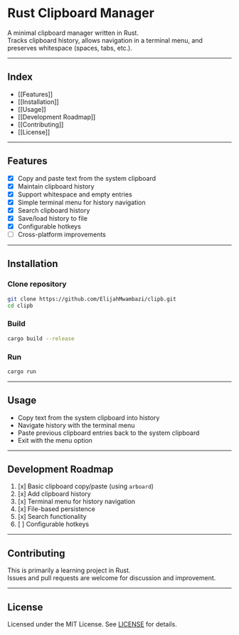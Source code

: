 # Rust Clipboard Manager

A minimal clipboard manager written in Rust.  
Tracks clipboard history, allows navigation in a terminal menu, and preserves whitespace (spaces, tabs, etc.).

---

## Index

- [[Features]]
- [[Installation]]
- [[Usage]]
- [[Development Roadmap]]
- [[Contributing]]
- [[License]]

---

## Features

- [x] Copy and paste text from the system clipboard
- [x] Maintain clipboard history
- [x] Support whitespace and empty entries
- [x] Simple terminal menu for history navigation
- [x] Search clipboard history
- [x] Save/load history to file
- [x] Configurable hotkeys
- [ ] Cross-platform improvements

---

## Installation

### Clone repository

```bash
git clone https://github.com/ElijahMwambazi/clipb.git
cd clipb
```

### Build

```bash
cargo build --release
```

### Run

```bash
cargo run
```

---

## Usage

- Copy text from the system clipboard into history
- Navigate history with the terminal menu
- Paste previous clipboard entries back to the system clipboard
- Exit with the menu option

---

## Development Roadmap

1. [x] Basic clipboard copy/paste (using `arboard`)
2. [x] Add clipboard history
3. [x] Terminal menu for history navigation
4. [x] File-based persistence
5. [x] Search functionality
6. [ ] Configurable hotkeys

---

## Contributing

This is primarily a learning project in Rust.  
Issues and pull requests are welcome for discussion and improvement.

---

## License

Licensed under the MIT License. See [LICENSE](LICENSE) for details.
